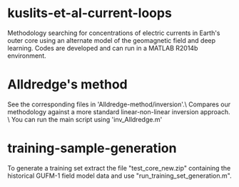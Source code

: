 # kuslits-et-al-current-loops
Methodology searching for concentrations of electric currents in Earth's outer core using an alternate model of the geomagnetic field and deep learning.
Codes are developed and can run in a MATLAB R2014b environment.

# Alldredge's method
See the corresponding files in 'Alldredge-method/inversion'.\\
Compares our methodology against a more standard linear-non-linear inversion approach. \\
You can run the main script using 'inv_Alldredge.m'

# training-sample-generation
To generate a training set extract the file "test_core_new.zip" containing the historical GUFM-1 field model data and use "run_training_set_generation.m".
